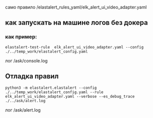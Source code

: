 само правило <this project>/elastalert_rules_yaml/elk_alert_ui_video_adapter.yaml

## как запускать на машине логов без докера
### как пример: 
```
elastalert-test-rule  elk_alert_ui_video_adapter.yaml --config ./../temp_work/elastalert_config.yaml
```
лог <this project>/ask/console.log


## Отладка правил
```
python3 -m elastalert.elastalert --config ./../temp_work/elastalert_config.yaml --rule elk_alert_ui_video_adapter.yaml --verbose --es_debug_trace ./../ask/alert.log
```
лог <this project>/ask/alert.log